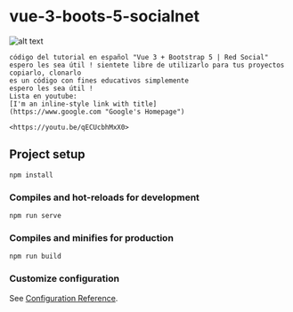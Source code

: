 # vue-3-boots-5-socialnet

![alt text](https://i.ytimg.com/vi/qECUcbhMxX0/hqdefault.jpg)

```
código del tutorial en español "Vue 3 + Bootstrap 5 | Red Social"
espero les sea útil ! sientete libre de utilizarlo para tus proyectos
copiarlo, clonarlo
es un código con fines educativos simplemente
espero les sea útil !
Lista en youtube:
[I'm an inline-style link with title]
(https://www.google.com "Google's Homepage")

<https://youtu.be/qECUcbhMxX0>

```

## Project setup

```
npm install
```

### Compiles and hot-reloads for development

```
npm run serve
```

### Compiles and minifies for production

```
npm run build
```

### Customize configuration

See [Configuration Reference](https://cli.vuejs.org/config/).
